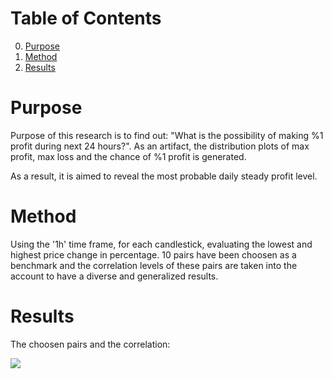 
# Table of Contents
0. [Purpose](#purpose)
1. [Method](#method)
2. [Results](#results)

# Purpose
Purpose of this research is to find out: "What is the possibility of making %1 profit during next 24 hours?". As an artifact, the distribution plots of max profit, max loss and the chance of %1 profit is generated.

As a result, it is aimed to reveal the most probable daily steady profit level.

# Method
Using the '1h' time frame, for each candlestick, evaluating the lowest and highest price change in percentage. 10 pairs have been choosen as a benchmark and the correlation levels of these pairs are taken into the account to have a diverse and generalized results.

# Results

The choosen pairs and the correlation:


<img src="../../configs/research/daily_steady_profit/reports/correlation_matrix.png" /> 